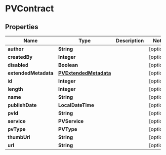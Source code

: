 

# PVContract


## Properties

| Name | Type | Description | Notes |
|------------ | ------------- | ------------- | -------------|
|**author** | **String** |  |  [optional] |
|**createdBy** | **Integer** |  |  [optional] |
|**disabled** | **Boolean** |  |  [optional] |
|**extendedMetadata** | [**PVExtendedMetadata**](PVExtendedMetadata.md) |  |  [optional] |
|**id** | **Integer** |  |  [optional] |
|**length** | **Integer** |  |  [optional] |
|**name** | **String** |  |  [optional] |
|**publishDate** | **LocalDateTime** |  |  [optional] |
|**pvId** | **String** |  |  [optional] |
|**service** | **PVService** |  |  [optional] |
|**pvType** | **PVType** |  |  [optional] |
|**thumbUrl** | **String** |  |  [optional] |
|**url** | **String** |  |  [optional] |



